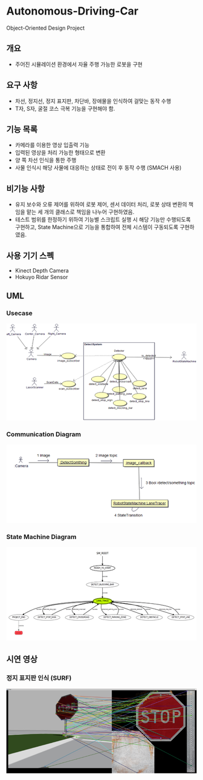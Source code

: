 # Autonomous-Driving-Car
Object-Oriented Design Project

## 개요
- 주어진 시뮬레이션 환경에서 자율 주행 가능한 로봇을 구현

## 요구 사항
- 차선, 정지선, 정지 표지판, 차단바, 장애물을 인식하여 걸맞는 동작 수행
- T자, S자, 굴절 코스 극복 기능을 구현해야 함.

## 기능 목록
- 카메라를 이용한 영상 입출력 기능
- 입력된 영상을 처리 가능한 형태으로 변환
- 양 쪽 차선 인식을 통한 주행
- 사물 인식시 해당 사물에 대응하는 상태로 전이 후 동작 수행 (SMACH 사용)

## 비기능 사항
- 유지 보수와 오류 제어를 위하여 로봇 제어, 센서 데이터 처리, 로봇 상태 변환의 책임을 맡는 세 개의 클래스로 책임을 나누어 구현하였음.
- 테스트 범위를 한정하기 위하여 기능별 스크립트 실행 시 해당 기능만 수행되도록 구현하고, State Machine으로 기능을 통합하여 전체 시스템이 구동되도록 구현하였음. 

## 사용 기기 스펙
- Kinect Depth Camera
- Hokuyo Ridar Sensor

## UML
### Usecase
![Usecase](image/system_uml.png)

### Communication Diagram
![Communication Diagram](image/communication_diagram.png)

### State Machine Diagram
![State Machine Diagram](image/state_machine.png)


## 시연 영상


### 정지 표지판 인식 (SURF)
![SURF](image/stop_sign.png)

